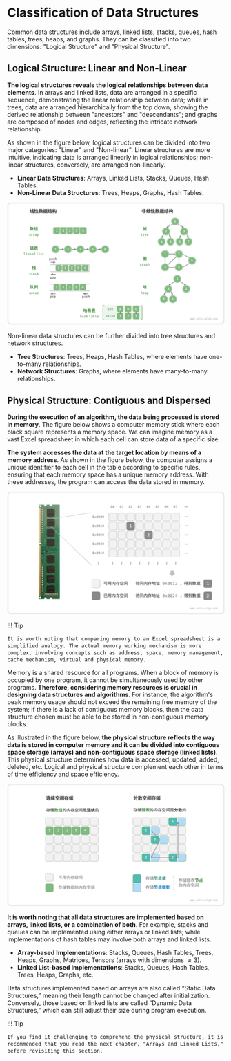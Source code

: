 # Classification of Data Structures

Common data structures include arrays, linked lists, stacks, queues, hash tables, trees, heaps, and graphs. They can be classified into two dimensions: "Logical Structure" and "Physical Structure".


## Logical Structure: Linear and Non-Linear


**The logical structures reveals the logical relationships between data elements**. In arrays and linked lists, data are arranged in a specific sequence, demonstrating the linear relationship between data; while in trees, data are arranged hierarchically from the top down, showing the derived relationship between "ancestors" and "descendants"; and graphs are composed of nodes and edges, reflecting the intricate network relationship.


As shown in the figure below, logical structures can be divided into two major categories: "Linear" and "Non-linear". Linear structures are more intuitive, indicating data is arranged linearly in logical relationships; non-linear structures, conversely, are arranged non-linearly.

- **Linear Data Structures**: Arrays, Linked Lists, Stacks, Queues, Hash Tables.
- **Non-Linear Data Structures**: Trees, Heaps, Graphs, Hash Tables.

![Linear and Non-Linear Data Structures](classification_of_data_structure.assets/classification_logic_structure.png)

Non-linear data structures can be further divided into tree structures and network structures.

- **Tree Structures**: Trees, Heaps, Hash Tables, where elements have one-to-many relationships.
- **Network Structures**: Graphs, where elements have many-to-many relationships.

## Physical Structure: Contiguous and Dispersed


**During the execution of an algorithm, the data being processed is stored in memory**. The figure below shows a computer memory stick where each black square represents a memory space. We can imagine memory as a vast Excel spreadsheet in which each cell can store data of a specific size.

**The system accesses the data at the target location by means of a memory address**. As shown in the figure below, the computer assigns a unique identifier to each cell in the table according to specific rules, ensuring that each memory space has a unique memory address. With these addresses, the program can access the data stored in memory.


![Memory Stick, Memory Spaces, Memory Addresses](classification_of_data_structure.assets/computer_memory_location.png)

!!! Tip


    It is worth noting that comparing memory to an Excel spreadsheet is a simplified analogy. The actual memory working mechanism is more complex, involving concepts such as address, space, memory management, cache mechanism, virtual and physical memory.

Memory is a shared resource for all programs. When a block of memory is occupied by one program, it cannot be simultaneously used by other programs. **Therefore, considering memory resources is crucial in designing data structures and algorithms**. For instance, the algorithm's peak memory usage should not exceed the remaining free memory of the system; if there is a lack of contiguous memory blocks,  then the data structure chosen must be able to be stored in non-contiguous memory blocks.

As illustrated in the figure below, **the physical structure reflects the way data is stored in computer memory and it can be divided into contiguous space storage (arrays) and non-contiguous space storage (linked lists)**. This physical structure determines how data is accessed, updated, added, deleted, etc. Logical and physical structure complement each other in terms of time efficiency and space efficiency.


![Contiguous Space Storage and Dispersed Space Storage](classification_of_data_structure.assets/classification_phisical_structure.png)


**It is worth noting that all data structures are implemented based on arrays, linked lists, or a combination of both**. For example, stacks and queues can be implemented using either arrays or linked lists; while implementations of hash tables may involve both arrays and linked lists.

- **Array-based Implementations**: Stacks, Queues, Hash Tables, Trees, Heaps, Graphs, Matrices, Tensors (arrays with dimensions $\geq 3$).
- **Linked List-based Implementations**: Stacks, Queues, Hash Tables, Trees, Heaps, Graphs, etc.


Data structures implemented based on arrays are also called “Static Data Structures,” meaning their length cannot be changed after initialization. Conversely, those based on linked lists are called “Dynamic Data Structures,” which can still adjust their size during program execution.

!!! Tip


    If you find it challenging to comprehend the physical structure, it is recommended that you read the next chapter, "Arrays and Linked Lists," before revisiting this section.
